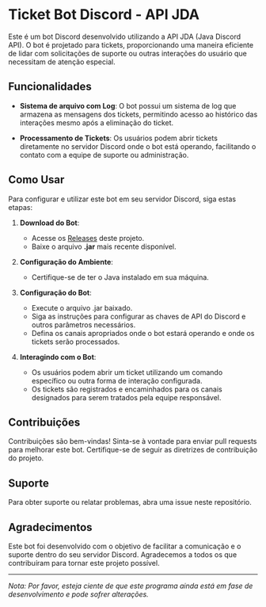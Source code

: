 # Ticket Bot Discord - API JDA

Este é um bot Discord desenvolvido utilizando a API JDA (Java Discord API). O bot é projetado para tickets, proporcionando uma maneira eficiente de lidar com solicitações de suporte ou outras interações do usuário que necessitam de atenção especial.

## Funcionalidades

- **Sistema de arquivo com Log**: O bot possui um sistema de log que armazena as mensagens dos tickets, permitindo acesso ao histórico das interações mesmo após a eliminação do ticket.

- **Processamento de Tickets**: Os usuários podem abrir tickets diretamente no servidor Discord onde o bot está operando, facilitando o contato com a equipe de suporte ou administração.

## Como Usar

Para configurar e utilizar este bot em seu servidor Discord, siga estas etapas:

1. **Download do Bot**:
    - Acesse os [Releases](https://github.com/rodriaum/ApplicationTicket/releases) deste projeto.
    - Baixe o arquivo **.jar** mais recente disponível.

2. **Configuração do Ambiente**:
    - Certifique-se de ter o Java instalado em sua máquina.

3. **Configuração do Bot**:
    - Execute o arquivo .jar baixado.
    - Siga as instruções para configurar as chaves de API do Discord e outros parâmetros necessários.
    - Defina os canais apropriados onde o bot estará operando e onde os tickets serão processados.

4. **Interagindo com o Bot**:
    - Os usuários podem abrir um ticket utilizando um comando específico ou outra forma de interação configurada.
    - Os tickets são registrados e encaminhados para os canais designados para serem tratados pela equipe responsável.

## Contribuições

Contribuições são bem-vindas! Sinta-se à vontade para enviar pull requests para melhorar este bot. Certifique-se de seguir as diretrizes de contribuição do projeto.

## Suporte

Para obter suporte ou relatar problemas, abra uma issue neste repositório.

## Agradecimentos

Este bot foi desenvolvido com o objetivo de facilitar a comunicação e o suporte dentro do seu servidor Discord. Agradecemos a todos os que contribuíram para tornar este projeto possível.

---

*Nota: Por favor, esteja ciente de que este programa ainda está em fase de desenvolvimento e pode sofrer alterações.*
